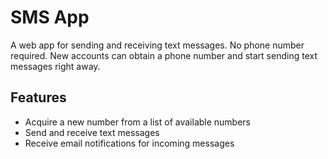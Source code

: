 # SMS App

A web app for sending and receiving text messages. No phone number required. New accounts can obtain a phone number and start sending text messages right away.

## Features

* Acquire a new number from a list of available numbers
* Send and receive text messages
* Receive email notifications for incoming messages

